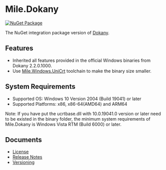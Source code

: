 ﻿# Mile.Dokany

[![NuGet Package](https://img.shields.io/nuget/vpre/Mile.Dokany)](https://www.nuget.org/packages/Mile.Dokany)

The NuGet integration package version of [Dokany].

[Dokany]: https://github.com/dokan-dev/dokany

## Features

- Inherited all features provided in the official Windows binaries from Dokany
  2.2.0.1000.
- Use [Mile.Windows.UniCrt](https://github.com/ProjectMile/Mile.Windows.UniCrt)
  toolchain to make the binary size smaller.

## System Requirements

- Supported OS: Windows 10 Version 2004 (Build 19041) or later
- Supported Platforms: x86, x86-64(AMD64) and ARM64

Note: If you have put the ucrtbase.dll with 10.0.19041.0 version or later need
to be existed in the binary folder, the minimum system requirements of
Mile.Dokany is Windows Vista RTM (Build 6000) or later.

## Documents

- [License](License.md)
- [Release Notes](ReleaseNotes.md)
- [Versioning](Versioning.md)
